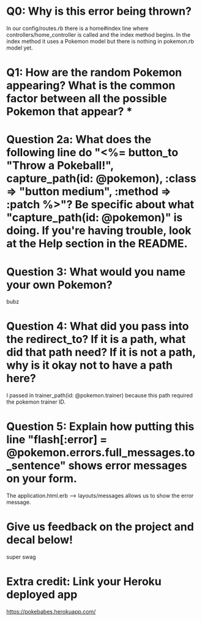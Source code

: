 # Q0: Why is this error being thrown?
In our config/routes.rb there is a home#index line where controllers/home_controller is called and the index method begins. In the index method it uses a Pokemon model but there is nothing in pokemon.rb model yet. 

# Q1: How are the random Pokemon appearing? What is the common factor between all the possible Pokemon that appear? *

# Question 2a: What does the following line do "<%= button_to "Throw a Pokeball!", capture_path(id: @pokemon), :class => "button medium", :method => :patch %>"? Be specific about what "capture_path(id: @pokemon)" is doing. If you're having trouble, look at the Help section in the README.

# Question 3: What would you name your own Pokemon?
bubz

# Question 4: What did you pass into the redirect_to? If it is a path, what did that path need? If it is not a path, why is it okay not to have a path here?
I passed in trainer_path(id: @pokemon.trainer) because this path required the pokemon trainer ID.

# Question 5: Explain how putting this line "flash[:error] = @pokemon.errors.full_messages.to_sentence" shows error messages on your form.
The application.html.erb --> layouts/messages allows us to show the error message.

# Give us feedback on the project and decal below!
super swag

# Extra credit: Link your Heroku deployed app
https://pokebabes.herokuapp.com/
